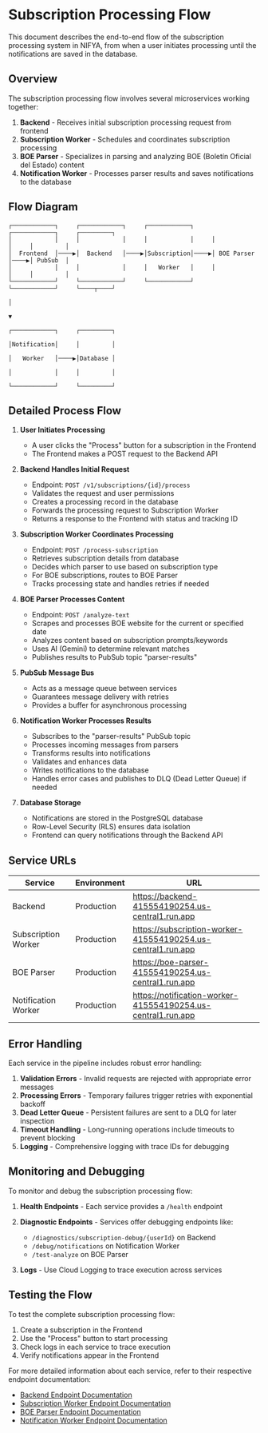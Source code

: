 # Subscription Processing Flow

This document describes the end-to-end flow of the subscription processing system in NIFYA, from when a user initiates processing until the notifications are saved in the database.

## Overview

The subscription processing flow involves several microservices working together:

1. **Backend** - Receives initial subscription processing request from frontend
2. **Subscription Worker** - Schedules and coordinates subscription processing
3. **BOE Parser** - Specializes in parsing and analyzing BOE (Boletín Oficial del Estado) content
4. **Notification Worker** - Processes parser results and saves notifications to the database

## Flow Diagram

```
┌────────────┐     ┌────────────┐     ┌────────────┐     ┌────────────┐     ┌─────────┐
│            │     │            │     │            │     │            │     │         │
│  Frontend  │────▶│  Backend   │────▶│Subscription│────▶│ BOE Parser │────▶│ PubSub  │
│            │     │            │     │   Worker   │     │            │     │         │
└────────────┘     └────────────┘     └────────────┘     └────────────┘     └────┬────┘
                                                                                 │
                                                                                 ▼
                                                                           ┌────────────┐     ┌─────────┐
                                                                           │Notification│     │         │
                                                                           │   Worker   │────▶│Database │
                                                                           │            │     │         │
                                                                           └────────────┘     └─────────┘
```

## Detailed Process Flow

1. **User Initiates Processing**
   - A user clicks the "Process" button for a subscription in the Frontend
   - The Frontend makes a POST request to the Backend API

2. **Backend Handles Initial Request**
   - Endpoint: `POST /v1/subscriptions/{id}/process`
   - Validates the request and user permissions
   - Creates a processing record in the database
   - Forwards the processing request to Subscription Worker
   - Returns a response to the Frontend with status and tracking ID

3. **Subscription Worker Coordinates Processing**
   - Endpoint: `POST /process-subscription`
   - Retrieves subscription details from database
   - Decides which parser to use based on subscription type
   - For BOE subscriptions, routes to BOE Parser
   - Tracks processing state and handles retries if needed

4. **BOE Parser Processes Content**
   - Endpoint: `POST /analyze-text`
   - Scrapes and processes BOE website for the current or specified date
   - Analyzes content based on subscription prompts/keywords
   - Uses AI (Gemini) to determine relevant matches
   - Publishes results to PubSub topic "parser-results"

5. **PubSub Message Bus**
   - Acts as a message queue between services
   - Guarantees message delivery with retries
   - Provides a buffer for asynchronous processing

6. **Notification Worker Processes Results**
   - Subscribes to the "parser-results" PubSub topic
   - Processes incoming messages from parsers
   - Transforms results into notifications
   - Validates and enhances data
   - Writes notifications to the database
   - Handles error cases and publishes to DLQ (Dead Letter Queue) if needed

7. **Database Storage**
   - Notifications are stored in the PostgreSQL database
   - Row-Level Security (RLS) ensures data isolation
   - Frontend can query notifications through the Backend API

## Service URLs

| Service | Environment | URL |
|---------|------------|-----|
| Backend | Production | https://backend-415554190254.us-central1.run.app |
| Subscription Worker | Production | https://subscription-worker-415554190254.us-central1.run.app |
| BOE Parser | Production | https://boe-parser-415554190254.us-central1.run.app |
| Notification Worker | Production | https://notification-worker-415554190254.us-central1.run.app |

## Error Handling

Each service in the pipeline includes robust error handling:

1. **Validation Errors** - Invalid requests are rejected with appropriate error messages
2. **Processing Errors** - Temporary failures trigger retries with exponential backoff
3. **Dead Letter Queue** - Persistent failures are sent to a DLQ for later inspection
4. **Timeout Handling** - Long-running operations include timeouts to prevent blocking
5. **Logging** - Comprehensive logging with trace IDs for debugging

## Monitoring and Debugging

To monitor and debug the subscription processing flow:

1. **Health Endpoints** - Each service provides a `/health` endpoint
2. **Diagnostic Endpoints** - Services offer debugging endpoints like:
   - `/diagnostics/subscription-debug/{userId}` on Backend
   - `/debug/notifications` on Notification Worker
   - `/test-analyze` on BOE Parser

3. **Logs** - Use Cloud Logging to trace execution across services

## Testing the Flow

To test the complete subscription processing flow:

1. Create a subscription in the Frontend
2. Use the "Process" button to start processing
3. Check logs in each service to trace execution
4. Verify notifications appear in the Frontend

For more detailed information about each service, refer to their respective endpoint documentation:
- [Backend Endpoint Documentation](./backend/ENDPOINTS.md)
- [Subscription Worker Endpoint Documentation](./subscription-worker/ENDPOINTS.md)
- [BOE Parser Endpoint Documentation](./boe-parser/ENDPOINTS.md)
- [Notification Worker Endpoint Documentation](./notification-worker/ENDPOINTS.md)